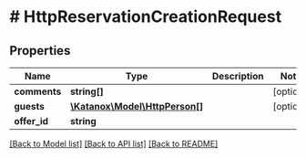 # # HttpReservationCreationRequest

## Properties

Name | Type | Description | Notes
------------ | ------------- | ------------- | -------------
**comments** | **string[]** |  | [optional]
**guests** | [**\Katanox\Model\HttpPerson[]**](HttpPerson.md) |  | [optional]
**offer_id** | **string** |  |

[[Back to Model list]](../../README.md#models) [[Back to API list]](../../README.md#endpoints) [[Back to README]](../../README.md)
